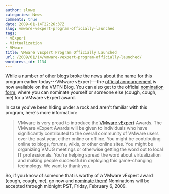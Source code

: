 ```yaml
---
author: slowe
categories: News
comments: true
date: 2009-01-14T22:26:37Z
slug: vmware-vexpert-program-officially-launched
tags:
- vExpert
- Virtualization
- VMware
title: VMware vExpert Program Officially Launched
url: /2009/01/14/vmware-vexpert-program-officially-launched/
wordpress_id: 1134
---
```


While a number of other blogs broke the news about the name for this program earlier today---VMware vExpert---the [official announcement](http://blogs.vmware.com/vmtn/2009/01/are-you-a-vexpert-announcing-a-new-community-award.html) is now available on the VMTN Blog. You can also get to the official [nomination form](http://www.vmware.com/communities/vexpert/nomination_form.html), where you can nominate yourself or someone else (cough, cough, me) for a VMware vExpert award.

In case you've been hiding under a rock and aren't familiar with this program, here's more information:

>VMware is very proud to introduce the [VMware vExpert](http://www.vmware.com/communities/vexpert/) Awards. The VMware vExpert Awards will be given to individuals who have significantly contributed to the overall community of VMware users over the past year, either online or offline. You might be contributing online to blogs, forums, wikis, or other online sites. You might be organizing VMUG meetings or otherwise getting the word out to local IT professionals. You're helping spread the word about virtualization and making people successful in deploying this game-changing technology. We want to thank you.

So, if you know of someone that is worthy of a VMware vExpert award (cough, cough, me), go now and [nominate them](http://www.vmware.com/communities/vexpert/nomination_form.html)! Nominations will be accepted through midnight PST, Friday, February 6, 2009.
